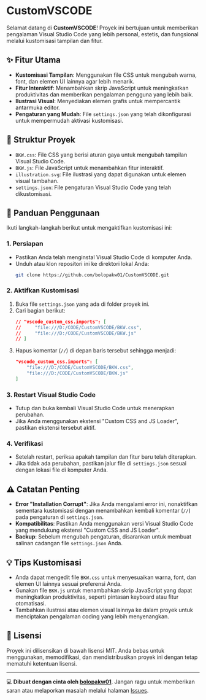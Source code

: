 # CustomVSCODE

Selamat datang di **CustomVSCODE**! Proyek ini bertujuan untuk memberikan pengalaman Visual Studio Code yang lebih personal, estetis, dan fungsional melalui kustomisasi tampilan dan fitur.

## ✨ Fitur Utama

- **Kustomisasi Tampilan**: Menggunakan file CSS untuk mengubah warna, font, dan elemen UI lainnya agar lebih menarik.
- **Fitur Interaktif**: Menambahkan skrip JavaScript untuk meningkatkan produktivitas dan memberikan pengalaman pengguna yang lebih baik.
- **Ilustrasi Visual**: Menyediakan elemen grafis untuk mempercantik antarmuka editor.
- **Pengaturan yang Mudah**: File `settings.json` yang telah dikonfigurasi untuk mempermudah aktivasi kustomisasi.

## 📂 Struktur Proyek

- `BKW.css`: File CSS yang berisi aturan gaya untuk mengubah tampilan Visual Studio Code.
- `BKW.js`: File JavaScript untuk menambahkan fitur interaktif.
- `illustration.svg`: File ilustrasi yang dapat digunakan untuk elemen visual tambahan.
- `settings.json`: File pengaturan Visual Studio Code yang telah dikustomisasi.

## 🚀 Panduan Penggunaan

Ikuti langkah-langkah berikut untuk mengaktifkan kustomisasi ini:

### 1. Persiapan

- Pastikan Anda telah menginstal Visual Studio Code di komputer Anda.
- Unduh atau klon repositori ini ke direktori lokal Anda:
  ```bash
  git clone https://github.com/bolopakw01/CustomVSCODE.git
  ```

### 2. Aktifkan Kustomisasi

1. Buka file `settings.json` yang ada di folder proyek ini.
2. Cari bagian berikut:
   ```json
   // "vscode_custom_css.imports": [
   //     "file:///D:/CODE/CustomVSCODE/BKW.css",
   //     "file:///D:/CODE/CustomVSCODE/BKW.js"
   // ]
   ```
3. Hapus komentar (`//`) di depan baris tersebut sehingga menjadi:
   ```json
   "vscode_custom_css.imports": [
       "file:///D:/CODE/CustomVSCODE/BKW.css",
       "file:///D:/CODE/CustomVSCODE/BKW.js"
   ]
   ```

### 3. Restart Visual Studio Code

- Tutup dan buka kembali Visual Studio Code untuk menerapkan perubahan.
- Jika Anda menggunakan ekstensi "Custom CSS and JS Loader", pastikan ekstensi tersebut aktif.

### 4. Verifikasi

- Setelah restart, periksa apakah tampilan dan fitur baru telah diterapkan.
- Jika tidak ada perubahan, pastikan jalur file di `settings.json` sesuai dengan lokasi file di komputer Anda.

## ⚠️ Catatan Penting

- **Error "Installation Corrupt"**: Jika Anda mengalami error ini, nonaktifkan sementara kustomisasi dengan menambahkan kembali komentar (`//`) pada pengaturan di `settings.json`.
- **Kompatibilitas**: Pastikan Anda menggunakan versi Visual Studio Code yang mendukung ekstensi "Custom CSS and JS Loader".
- **Backup**: Sebelum mengubah pengaturan, disarankan untuk membuat salinan cadangan file `settings.json` Anda.

## 💡 Tips Kustomisasi

- Anda dapat mengedit file `BKW.css` untuk menyesuaikan warna, font, dan elemen UI lainnya sesuai preferensi Anda.
- Gunakan file `BKW.js` untuk menambahkan skrip JavaScript yang dapat meningkatkan produktivitas, seperti pintasan keyboard atau fitur otomatisasi.
- Tambahkan ilustrasi atau elemen visual lainnya ke dalam proyek untuk menciptakan pengalaman coding yang lebih menyenangkan.

## 📜 Lisensi

Proyek ini dilisensikan di bawah lisensi MIT. Anda bebas untuk menggunakan, memodifikasi, dan mendistribusikan proyek ini dengan tetap mematuhi ketentuan lisensi.

---

💻 **Dibuat dengan cinta oleh [bolopakw01](https://github.com/bolopakw01)**. Jangan ragu untuk memberikan saran atau melaporkan masalah melalui halaman [Issues](https://github.com/bolopakw01/CustomVSCODE/issues).